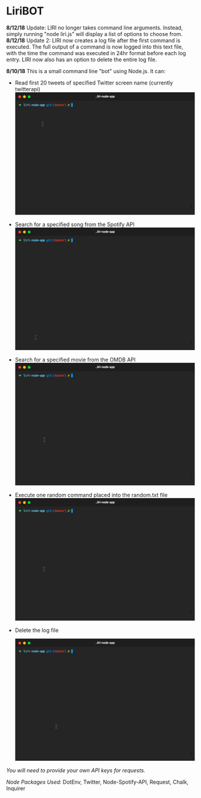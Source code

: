 # LiriBOT

**8/12/18** Update: LIRI no longer takes command line arguments. Instead, simply running "node liri.js" will display a list of options
to choose from.
**8/12/18** Update 2: LIRI now creates a log file after the first command is executed. The full output of a command is now logged into this text file, with the time the command was executed in 24hr format before each log entry. LIRI now also has an option to delete the entire log file.


**8/10/18** This is a small command line "bot" using Node.js. It can:

* Read first 20 tweets of specified Twitter screen name (currently twitterapi)
  ![Tweet Demo](assets/tweetdemo.gif)
* Search for a specified song from the Spotify API
  ![Spotify Demo](assets/spotifydemo.gif)
* Search for a specified movie from the OMDB API
  ![Movie Demo](assets/moviedemo.gif)
* Execute one random command placed into the random.txt file
  ![Random Demo](assets/randomdemo.gif)
* Delete the log file  

  ![Deletion Demo](assets/deletedemo.gif)

*You will need to provide your own API keys for requests.*

*Node Packages Used:*
DotEnv,
Twitter,
Node-Spotify-API,
Request,
Chalk, 
Inquirer